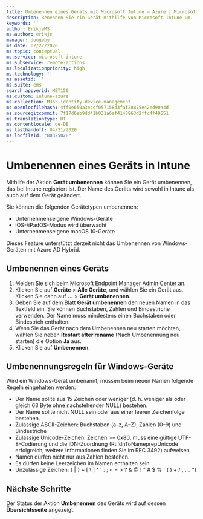 ```yaml
---
title: Umbenennen eines Geräts mit Microsoft Intune – Azure | Microsoft-Dokumentation
description: Benennen Sie ein Gerät mithilfe von Microsoft Intune um.
keywords: ''
author: ErikjeMS
ms.author: erikje
manager: dougeby
ms.date: 02/27/2020
ms.topic: conceptual
ms.service: microsoft-intune
ms.subservice: remote-actions
ms.localizationpriority: high
ms.technology: ''
ms.assetid: ''
ms.suite: ems
search.appverid: MET150
ms.custom: intune-azure
ms.collection: M365-identity-device-management
ms.openlocfilehash: 4ff0e650a3eccf057158d3faf28875e42ed90a4d
ms.sourcegitcommit: 7f17d6eb9dd41b031a6af4148863d2ffc4f49551
ms.translationtype: HT
ms.contentlocale: de-DE
ms.lasthandoff: 04/21/2020
ms.locfileid: "80325028"
---
```

# <a name="rename-a-device-in-intune"></a>Umbenennen eines Geräts in Intune

Mithilfe der Aktion **Gerät umbenennen** können Sie ein Gerät umbenennen, das bei Intune registriert ist. Der Name des Geräts wird sowohl in Intune als auch auf dem Gerät geändert.

Sie können die folgenden Gerätetypen umbenennen:
- Unternehmenseigene Windows-Geräte 
- iOS-/iPadOS-Modus wird überwacht
- Unternehmenseigene macOS 10-Geräte

Dieses Feature unterstützt derzeit nicht das Umbenennen von Windows-Geräten mit Azure AD Hybrid.

## <a name="rename-a-device"></a>Umbenennen eines Geräts

1. Melden Sie sich beim [Microsoft Endpoint Manager Admin Center](https://go.microsoft.com/fwlink/?linkid=2109431) an.
3. Klicken Sie auf **Geräte** > **Alle Geräte**, und wählen Sie ein Gerät aus. Klicken Sie dann auf **...**  > **Gerät umbenennen**.
4. Geben Sie auf dem Blatt **Gerät umbenennen** den neuen Namen in das Textfeld ein. Sie können Buchstaben, Zahlen und Bindestriche verwenden. Der Name muss mindestens einen Buchstaben oder Bindestrich enthalten.
5. Wenn Sie das Gerät nach dem Umbenennen neu starten möchten, wählen Sie neben **Restart after rename** (Nach Umbenennung neu starten) die Option **Ja** aus.
6. Klicken Sie auf **Umbenennen**.

## <a name="windows-device-rename-rules"></a>Umbenennungsregeln für Windows-Geräte
Wird ein Windows-Gerät umbenannt, müssen beim neuen Namen folgende Regeln eingehalten werden:
- Der Name sollte aus 15 Zeichen oder weniger (d. h. weniger als oder gleich 63 Byte ohne nachstehender NULL) bestehen.
- Der Name sollte nicht NULL sein oder aus einer leeren Zeichenfolge bestehen.
- Zulässige ASCII-Zeichen: Buchstaben (a–z, A–Z), Zahlen (0–9) und Bindestriche
- Zulässige Unicode-Zeichen: Zeichen >= 0x80, muss eine gültige UTF-8-Codierung und die IDN-Zuordnung (RtlIdnToNameprepUnicode erfolgreich, weitere Informationen finden Sie im RFC 3492) aufweisen
- Namen dürfen nicht nur aus Zahlen bestehen.
- Es dürfen keine Leerzeichen im Namen enthalten sein.
- Unzulässige Zeichen: { | } ~ [ \ ] ^ ' : ; < = > ? & @ ! " # $ % ` ( ) + / , . _ *)


## <a name="next-steps"></a>Nächste Schritte

Der Status der Aktion **Umbenennen** des Geräts wird auf dessen **Übersichtsseite** angezeigt.

